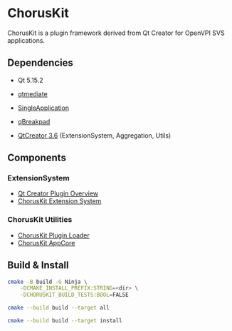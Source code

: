 # ChorusKit

ChorusKit is a plugin framework derived from Qt Creator for OpenVPI SVS applications.

## Dependencies

+ Qt 5.15.2

+ [qtmediate](https://github.com/SineStriker/qtmediate)
+ [SingleApplication](https://github.com/itay-grudev/SingleApplication)
+ [qBreakpad](https://github.com/buzzySmile/qBreakpad)
+ [QtCreator 3.6](https://github.com/qt-creator/qt-creator/tree/3.6) (ExtensionSystem, Aggregation, Utils)

## Components

### ExtensionSystem

+ [Qt Creator Plugin Overview](https://doc.qt.io/qtcreator-extending/)
+ [ChorusKit Extension System](docs/extension-system.md)

### ChorusKit Utilities

+ [ChorusKit Plugin Loader](docs/plugin-loader.md)
+ [ChorusKit AppCore](docs/appcore/index.md)

## Build & Install

```sh
cmake -B build -G Ninja \
    -DCMAKE_INSTALL_PREFIX:STRING=<dir> \
    -DCHORUSKIT_BUILD_TESTS:BOOL=FALSE

cmake --build build --target all

cmake --build build --target install
```